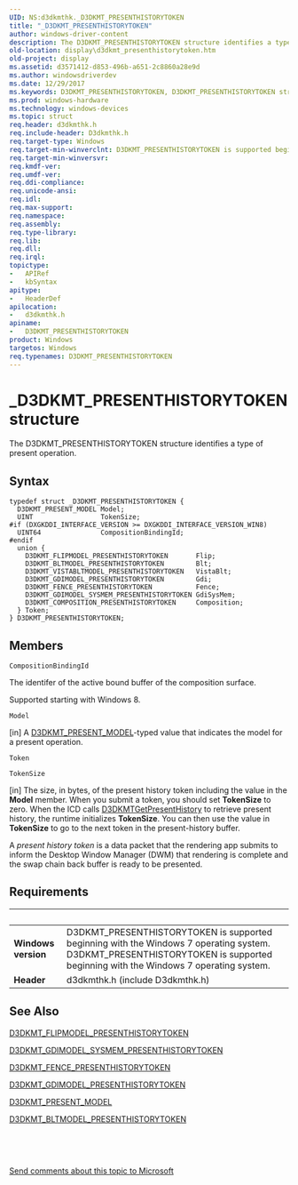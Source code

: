 ```yaml
---
UID: NS:d3dkmthk._D3DKMT_PRESENTHISTORYTOKEN
title: "_D3DKMT_PRESENTHISTORYTOKEN"
author: windows-driver-content
description: The D3DKMT_PRESENTHISTORYTOKEN structure identifies a type of present operation.
old-location: display\d3dkmt_presenthistorytoken.htm
old-project: display
ms.assetid: d3571412-d853-496b-a651-2c8860a28e9d
ms.author: windowsdriverdev
ms.date: 12/29/2017
ms.keywords: D3DKMT_PRESENTHISTORYTOKEN, D3DKMT_PRESENTHISTORYTOKEN structure [Display Devices], display.d3dkmt_presenthistorytoken, OpenGL_Structs_6a454620-8217-4119-bbdd-4caa83169e27.xml, _D3DKMT_PRESENTHISTORYTOKEN, d3dkmthk/D3DKMT_PRESENTHISTORYTOKEN
ms.prod: windows-hardware
ms.technology: windows-devices
ms.topic: struct
req.header: d3dkmthk.h
req.include-header: D3dkmthk.h
req.target-type: Windows
req.target-min-winverclnt: D3DKMT_PRESENTHISTORYTOKEN is supported beginning with the Windows 7 operating system.
req.target-min-winversvr: 
req.kmdf-ver: 
req.umdf-ver: 
req.ddi-compliance: 
req.unicode-ansi: 
req.idl: 
req.max-support: 
req.namespace: 
req.assembly: 
req.type-library: 
req.lib: 
req.dll: 
req.irql: 
topictype:
-	APIRef
-	kbSyntax
apitype:
-	HeaderDef
apilocation:
-	d3dkmthk.h
apiname:
-	D3DKMT_PRESENTHISTORYTOKEN
product: Windows
targetos: Windows
req.typenames: D3DKMT_PRESENTHISTORYTOKEN
---
```


# _D3DKMT_PRESENTHISTORYTOKEN structure
The D3DKMT_PRESENTHISTORYTOKEN structure identifies a type of present operation.

## Syntax
````
typedef struct _D3DKMT_PRESENTHISTORYTOKEN {
  D3DKMT_PRESENT_MODEL Model;
  UINT                 TokenSize;
#if (DXGKDDI_INTERFACE_VERSION >= DXGKDDI_INTERFACE_VERSION_WIN8)
  UINT64               CompositionBindingId;
#endif 
  union {
    D3DKMT_FLIPMODEL_PRESENTHISTORYTOKEN       Flip;
    D3DKMT_BLTMODEL_PRESENTHISTORYTOKEN        Blt;
    D3DKMT_VISTABLTMODEL_PRESENTHISTORYTOKEN   VistaBlt;
    D3DKMT_GDIMODEL_PRESENTHISTORYTOKEN        Gdi;
    D3DKMT_FENCE_PRESENTHISTORYTOKEN           Fence;
    D3DKMT_GDIMODEL_SYSMEM_PRESENTHISTORYTOKEN GdiSysMem;
    D3DKMT_COMPOSITION_PRESENTHISTORYTOKEN     Composition;
  } Token;
} D3DKMT_PRESENTHISTORYTOKEN;
````

## Members


`CompositionBindingId`

The identifer of the active bound buffer of the composition surface.

Supported starting with Windows 8.

`Model`

[in] A <a href="..\d3dkmthk\ne-d3dkmthk-_d3dkmt_present_model.md">D3DKMT_PRESENT_MODEL</a>-typed value that indicates the model for a present operation.

`Token`



`TokenSize`

[in] The size, in bytes, of the present history token including the value in the <b>Model</b> member. When you submit a token, you should set <b>TokenSize</b> to zero. When the ICD calls <a href="..\d3dkmthk\nf-d3dkmthk-d3dkmtgetpresenthistory.md">D3DKMTGetPresentHistory</a> to retrieve present history, the runtime initializes <b>TokenSize</b>. You can then use the value in <b>TokenSize</b> to go to the next token in the present-history buffer. 

A <i>present history token</i> is a data packet that the rendering app submits to inform the Desktop Window Manager (DWM) that rendering is complete and the swap chain back buffer is ready to be presented.


## Requirements
| &nbsp; | &nbsp; |
| ---- |:---- |
| **Windows version** | D3DKMT_PRESENTHISTORYTOKEN is supported beginning with the Windows 7 operating system. D3DKMT_PRESENTHISTORYTOKEN is supported beginning with the Windows 7 operating system. |
| **Header** | d3dkmthk.h (include D3dkmthk.h) |

## See Also

<a href="..\d3dkmthk\ns-d3dkmthk-_d3dkmt_flipmodel_presenthistorytoken.md">D3DKMT_FLIPMODEL_PRESENTHISTORYTOKEN</a>



<a href="..\d3dkmthk\ns-d3dkmthk-_d3dkmt_gdimodel_sysmem_presenthistorytoken.md">D3DKMT_GDIMODEL_SYSMEM_PRESENTHISTORYTOKEN</a>



<a href="..\d3dkmthk\ns-d3dkmthk-_d3dkmt_fence_presenthistorytoken.md">D3DKMT_FENCE_PRESENTHISTORYTOKEN</a>



<a href="..\d3dkmthk\ns-d3dkmthk-_d3dkmt_gdimodel_presenthistorytoken.md">D3DKMT_GDIMODEL_PRESENTHISTORYTOKEN</a>



<a href="..\d3dkmthk\ne-d3dkmthk-_d3dkmt_present_model.md">D3DKMT_PRESENT_MODEL</a>



<a href="..\d3dkmthk\ns-d3dkmthk-_d3dkmt_bltmodel_presenthistorytoken.md">D3DKMT_BLTMODEL_PRESENTHISTORYTOKEN</a>



 

 

<a href="mailto:wsddocfb@microsoft.com?subject=Documentation%20feedback [display\display]:%20D3DKMT_PRESENTHISTORYTOKEN structure%20 RELEASE:%20(12/29/2017)&amp;body=%0A%0APRIVACY STATEMENT%0A%0AWe use your feedback to improve the documentation. We don't use your email address for any other purpose, and we'll remove your email address from our system after the issue that you're reporting is fixed. While we're working to fix this issue, we might send you an email message to ask for more info. Later, we might also send you an email message to let you know that we've addressed your feedback.%0A%0AFor more info about Microsoft's privacy policy, see http://privacy.microsoft.com/en-us/default.aspx." title="Send comments about this topic to Microsoft">Send comments about this topic to Microsoft</a>